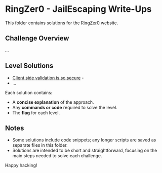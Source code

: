 # RingZer0 - JailEscaping Write-Ups

This folder contains solutions for the [RingZer0](https://ringzer0ctf.com/) website. 

## Challenge Overview
...

## Level Solutions
- [Client side validation is so secure](./Client%20side%20validation%20is%20so%20secure.md) - 
- ...

Each solution contains:
- A **concise explanation** of the approach.
- Any **commands or code** required to solve the level.
- The **flag** for each level.

## Notes
- Some solutions include code snippets; any longer scripts are saved as separate files in this folder.
- Solutions are intended to be short and straightforward, focusing on the main steps needed to solve each challenge.
  
Happy hacking!
